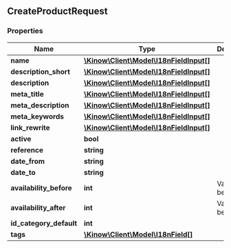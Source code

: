 ## CreateProductRequest

### Properties
Name | Type | Description | Notes
------------ | ------------- | ------------- | -------------
**name** | [**\Kinow\Client\Model\I18nFieldInput[]**](#I18nFieldInput) |  | 
**description_short** | [**\Kinow\Client\Model\I18nFieldInput[]**](#I18nFieldInput) |  | [optional] 
**description** | [**\Kinow\Client\Model\I18nFieldInput[]**](#I18nFieldInput) |  | [optional] 
**meta_title** | [**\Kinow\Client\Model\I18nFieldInput[]**](#I18nFieldInput) |  | [optional] 
**meta_description** | [**\Kinow\Client\Model\I18nFieldInput[]**](#I18nFieldInput) |  | [optional] 
**meta_keywords** | [**\Kinow\Client\Model\I18nFieldInput[]**](#I18nFieldInput) |  | [optional] 
**link_rewrite** | [**\Kinow\Client\Model\I18nFieldInput[]**](#I18nFieldInput) |  | 
**active** | **bool** |  | [optional] 
**reference** | **string** |  | [optional] 
**date_from** | **string** |  | [optional] 
**date_to** | **string** |  | [optional] 
**availability_before** | **int** | Value can be 0, 1 or 2 | [optional] 
**availability_after** | **int** | Value can be 0, 1 or 2 | [optional] 
**id_category_default** | **int** |  | 
**tags** | [**\Kinow\Client\Model\I18nField[]**](#I18nField) |  | [optional] 



